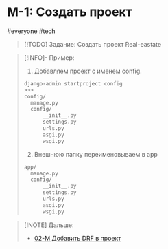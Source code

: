 # M-1: Создать проект
#everyone #tech 
>[!TODO] Задание:
>Создать проект Real-eastate

> [!INFO]- Пример:
> 1) Добавляем проект с именем config.
> 
> ``` bash
> django-admin startproject config
> >>>
> config/ 
> 	manage.py 
> 	config/ 
> 		__init__.py 
> 		settings.py 
> 		urls.py 
> 		asgi.py 
> 		wsgi.py
> ```
> 2) Внешнюю папку переименовываем в app
> 
> ``` bash
> app/ 
> 	manage.py 
> 	config/ 
> 		__init__.py 
> 		settings.py 
> 		urls.py 
> 		asgi.py 
> 		wsgi.py
> ```
> 

> [!NOTE] Дальше:
> - [02-М Добавить DRF в проект](02-М%20Добавить%20DRF%20в%20проект.md)